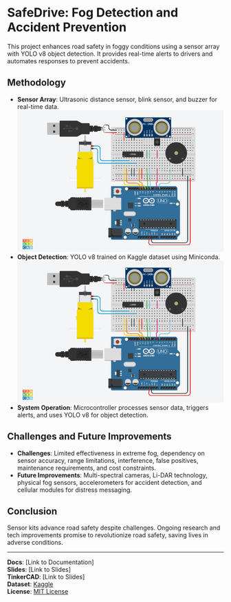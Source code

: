 # **SafeDrive: Fog Detection and Accident Prevention**

This project enhances road safety in foggy conditions using a sensor array with YOLO v8 object detection. It provides real-time alerts to drivers and automates responses to prevent accidents.

## Methodology

- **Sensor Array**: Ultrasonic distance sensor, blink sensor, and buzzer for real-time data.
![TinkerCAD Circuit](docs\circuit.png)
- **Object Detection**: YOLO v8 trained on Kaggle dataset using Miniconda.
![TinkerCAD Circuit](docs\circuit.png)
- **System Operation**: Microcontroller processes sensor data, triggers alerts, and uses YOLO v8 for object detection.

## Challenges and Future Improvements

- **Challenges**: Limited effectiveness in extreme fog, dependency on sensor accuracy, range limitations, interference, false positives, maintenance requirements, and cost constraints.
- **Future Improvements**: Multi-spectral cameras, Li-DAR technology, physical fog sensors, accelerometers for accident detection, and cellular modules for distress messaging.

## Conclusion

Sensor kits advance road safety despite challenges. Ongoing research and tech improvements promise to revolutionize road safety, saving lives in adverse conditions.

---

**Docs**: [Link to Documentation]  
**Slides**: [Link to Slides]  
**TinkerCAD**: [Link to Slides]  
**Dataset**: [Kaggle](https://www.kaggle.com/datasets/sakshamjn/vehicle-detection-8-classes-object-detection)  
**License**: [MIT License](license)